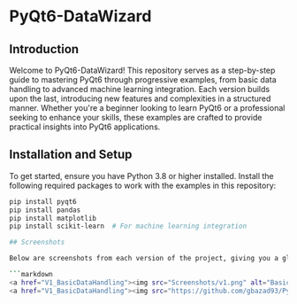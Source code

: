 # PyQt6-DataWizard

## Introduction
Welcome to PyQt6-DataWizard! This repository serves as a step-by-step guide to mastering PyQt6 through progressive examples, from basic data handling to advanced machine learning integration. Each version builds upon the last, introducing new features and complexities in a structured manner. Whether you're a beginner looking to learn PyQt6 or a professional seeking to enhance your skills, these examples are crafted to provide practical insights into PyQt6 applications.

## Installation and Setup
To get started, ensure you have Python 3.8 or higher installed. Install the following required packages to work with the examples in this repository:

```bash
pip install pyqt6
pip install pandas
pip install matplotlib
pip install scikit-learn  # For machine learning integration

## Screenshots

Below are screenshots from each version of the project, giving you a glimpse into the progression and features added at each step.

```markdown
<a href="V1_BasicDataHandling"><img src="Screenshots/v1.png" alt="Basic Data Handling" width=200px></a>
<a href="V1_BasicDataHandling"><img src="https://github.com/gbazad93/PyQt6-DataWizard/blob/main/Screenshots/v1.png" alt="Basic Data Handling" width="200px"></a>

